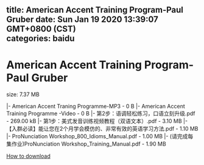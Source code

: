 
title: American Accent Training Program-Paul Gruber
date: Sun Jan 19 2020 13:39:07 GMT+0800 (CST)    
categories: baidu
---

# American Accent Training Program-Paul Gruber
size: 7.37 MB
 
 
|- American Accent Traning Programme-MP3 - 0 B
|- American Accent Training Programme -Video - 0 B
|- 第2步：语调轻松练习，口语立刻升级.pdf - 269.00 kB
|- 第1步：美式发音训练视频教程（双语文本）.pdf - 3.10 MB
|- 【入群必读】能让您在2个月学会模仿的、非常有效的英语学习方法.pdf - 1.10 MB
|- ProNunciation Workshop_800_Idioms_Manual.pdf - 1.00 MB
|- (请完成每集作业)ProNunciation Workshop_Training_Manual.pdf - 1.90 MB

[How to download](https://bpcam.bemobtrk.com/go/2ceec3aa-1ca2-46d6-b9ff-aaa5c184517c?jno=2124)